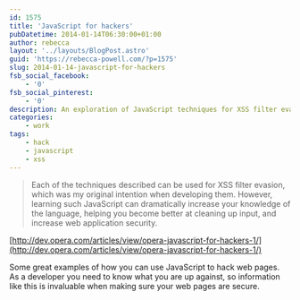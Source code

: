 ```yaml
---
id: 1575
title: 'JavaScript for hackers'
pubDatetime: 2014-01-14T06:30:00+01:00
author: rebecca
layout: '../layouts/BlogPost.astro'
guid: 'https://rebecca-powell.com/?p=1575'
slug: 2014-01-14-javascript-for-hackers
fsb_social_facebook:
    - '0'
fsb_social_pinterest:
    - '0'
description: An exploration of JavaScript techniques for XSS filter evasion, emphasizing the importance of understanding these methods for improving web application security.
categories:
    - work
tags:
    - hack
    - javascript
    - xss
---
```


> Each of the techniques described can be used for XSS filter evasion, which was my original intention when developing them. However, learning such JavaScript can dramatically increase your knowledge of the language, helping you become better at cleaning up input, and increase web application security.

[http://dev.opera.com/articles/view/opera-javascript-for-hackers-1/](http://dev.opera.com/articles/view/opera-javascript-for-hackers-1/)

Some great examples of how you can use JavaScript to hack web pages. As a developer you need to know what you are up against, so information like this is invaluable when making sure your web pages are secure.